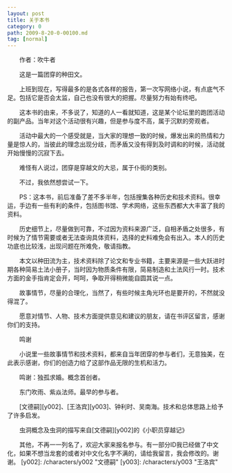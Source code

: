 ```yaml
---
layout: post
title: 关于本书﻿
category: 0
path: 2009-8-20-0-00100.md
tag: [normal]
---
```


　　作者：吹牛者

　　这是一篇团穿的种田文。

　　上班到现在，写得最多的是各式各样的报告，第一次写网络小说，有点底气不足。包括它是否会太监，自己也没有很大的把握。尽量努力有始有终吧。

　　这本书的由来，不多说了，知道的人一看就知道，这是某个论坛里的跑团活动的副产品。当年对这个活动很有兴趣，但是参与度不高，属于沉默的旁观者。

　　活动中最大的一个感受就是，当大家的理想一致的时候，爆发出来的热情和力量是惊人的，当彼此的理念出现分歧，而矛盾又没有得到及时调和的时候，活动就开始慢慢的沉寂下去。

　　难怪有人说过，团穿是穿越文的大忌，属于仆街的类别。

　　不过，我依然想尝试一下。

　　PS：这本书，前后准备了差不多半年，包括搜集各种历史和技术资料。很幸运，手边有一些有利的条件，包括图书馆、学术网络，这些东西都大大丰富了我的资料。

　　历史细节上，尽量做到可靠，不过因为资料来源广泛，自相矛盾之处很多，有时候为了情节需要或者无法查询具体资料，选择的史料难免会有出入。本人的历史功底也比较浅，出现问题在所难免，敬请指教。

　　本文以种田流为主，技术资料除了论文和专业书籍，主要来源是一些大跃进时期各种简易土法小册子，当时因为物质条件有限，简易制造和土法风行一时。技术方面的金手指肯定会开，呵呵，争取开得稍微能自圆其说一点。

　　故事情节，尽量的合理化，当然了，有些时候主角光环也是要开的，不然就没得混了。

　　愿意对情节、人物、技术方面提供意见和建议的朋友，请在书评区留言，感谢你们的支持。

　　鸣谢

　　小说里一些故事情节和技术资料，都来自当年团穿的参与者们，无意独美，在此表示感谢，你们的创造力给了这部作品无限的生机和活力。

　　鸣谢：独孤求婚。概念首创者。

　　东门吹雨、紫焱法师。最早的参与者。

　　[文德嗣][y002]、[王洛宾][y003]、钟利时、吴南海。技术和总体思路上给予了许多启发。

　　虫洞概念及虫洞的描写来自[文德嗣][y002]的《小职员穿越记》

　　其他，不再一一列名了，欢迎大家来报名参与。有一部分ID我已经做了中文化，如果不想当龙套的或者对中文化名字不满的，请给我留言，我会修改的。谢谢。
[y002]: /characters/y002 "文德嗣"
[y003]: /characters/y003 "王洛宾"
